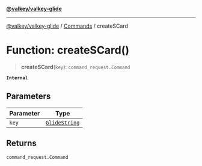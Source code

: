 [**@valkey/valkey-glide**](../../README.md)

***

[@valkey/valkey-glide](../../modules.md) / [Commands](../README.md) / createSCard

# Function: createSCard()

> **createSCard**(`key`): `command_request.Command`

**`Internal`**

## Parameters

| Parameter | Type |
| ------ | ------ |
| `key` | [`GlideString`](../../BaseClient/type-aliases/GlideString.md) |

## Returns

`command_request.Command`
